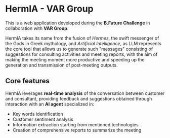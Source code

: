 # HermIA - VAR Group

This is a web application developed during the **B.Future Challenge** in collaboration with **VAR Group**.

HermIA takes its name from the fusion of *Hermes*, the swift messenger of the Gods in Greek mythology, and *Artificial Intelligence*, as LLM represents the core tool that allows us to generate such "messages" consisting of suggestions for consulting activities and meeting reports, with the aim of making the meeting moment more productive and speeding up the generation and transmission of post-meeting outputs.

## Core features

HermIA leverages **real-time analysis** of the conversation between customer and consultant, providing feedback and suggestions obtained through interaction with an **AI agent** specialized in:
- Key words identification
- Customer sentiment analysis 
- Information extraction starting from mentioned technologies
- Creation of comprehensive reports to summarize the meeting

